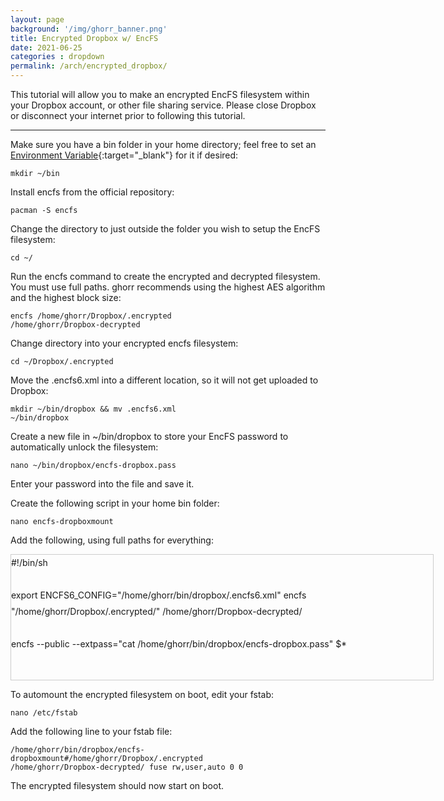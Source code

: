```yaml
---
layout: page
background: '/img/ghorr_banner.png'
title: Encrypted Dropbox w/ EncFS
date: 2021-06-25
categories : dropdown
permalink: /arch/encrypted_dropbox/
---
```


This tutorial will allow you to make an encrypted EncFS filesystem within your Dropbox account, or other file sharing service.  Please close Dropbox or disconnect your internet prior to following this tutorial.

____________________________________

Make sure you have a bin folder in your home directory; feel free to set an [Environment Variable](/arch/env_variables){:target="_blank"} for it if desired:

<code>mkdir ~/bin</code>

Install encfs from the official repository:

<code>pacman -S encfs</code>

Change the directory to just outside the folder you wish to setup the EncFS filesystem:

<code>cd ~/</code>

Run the encfs command to create the encrypted and decrypted filesystem.  You must use full paths.  ghorr recommends using the highest AES algorithm and the highest block size:

<code>encfs /home/ghorr/Dropbox/.encrypted /home/ghorr/Dropbox-decrypted</code>

Change directory into your encrypted encfs filesystem:

<code>cd ~/Dropbox/.encrypted</code>

Move the .encfs6.xml into a different location, so it will not get uploaded to Dropbox:

<code>mkdir ~/bin/dropbox && mv .encfs6.xml ~/bin/dropbox</code>

Create a new file in ~/bin/dropbox to store your EncFS password to automatically unlock the filesystem:

<code>nano ~/bin/dropbox/encfs-dropbox.pass</code>

Enter your password into the file and save it.

Create the following script in your home bin folder:

<code>nano encfs-dropboxmount</code>

Add the following, using full paths for everything:

<div style="height: 200px; width: 675px; border: 1px solid #cccccc; font-style: normal; font-variant: normal; font-weight: normal; line-height: 26px; font-size-adjust: none; font-stretch: normal; overflow: auto;">
<div class="sites-codeblock sites-codesnippet-block">
#!/bin/sh<br>
<br>
export ENCFS6_CONFIG="/home/ghorr/bin/dropbox/.encfs6.xml"  encfs  "/home/ghorr/Dropbox/.encrypted/" /home/ghorr/Dropbox-decrypted/<br>
<br>
encfs --public --extpass="cat /home/ghorr/bin/dropbox/encfs-dropbox.pass" $*
</div>
</div>

To automount the encrypted filesystem on boot, edit your fstab:

<code>nano /etc/fstab</code>

Add the following line to your fstab file:

<code>/home/ghorr/bin/dropbox/encfs-dropboxmount#/home/ghorr/Dropbox/.encrypted /home/ghorr/Dropbox-decrypted/ fuse rw,user,auto 0 0</code>

The encrypted filesystem should now start on boot.
